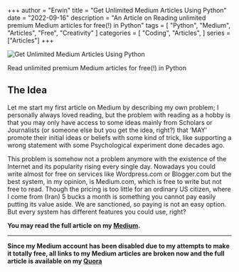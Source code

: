 +++
author = "Erwin"
title = "Get Unlimited Medium Articles Using Python"
date = "2022-09-16"
description = "An Article on Reading unlimited premium Medium articles for free(!) in Python"
tags = [
    "Python",
    "Medium",
    "Articles",
    "Free",
    "Creativity"
]
categories = [
    "Coding",
    "Articles",
]
series = ["Articles"]
+++

![Get Unlimited Medium Articles Using Python](/free-medium.jpeg "Get Unlimited Medium Articles Using Python")

<div class="news-lead">
Read unlimited premium Medium articles for free(!) in Python
</div>
<!--more-->

## The Idea

Let me start my first article on Medium by describing my own problem; I personally always loved reading, but the problem with reading as a hobby is that you may only have access to some ideas mainly from Scholars or Journalists (or someone else but you get the idea, right?) that ‘MAY’ promote their initial ideas or beliefs with some kind of trick, like supporting a wrong statement with some Psychological experiment done decades ago.

This problem is somehow not a problem anymore with the existence of the Internet and its popularity rising every single day. Nowadays you could write almost for free on services like Wordpress.com or Blogger.com but the best system, in my opinion, is Medium.com, which is free to write but not free to read. Though the pricing is too little for an ordinary US citizen, where I come from (Iran) 5 bucks a month is something you cannot pay easily putting its value aside. We are sanctioned, so paying is not an easy option. But every system has different features you could use, right?

**You may read the full article on my [Medium](https://medium.com/@AYoonesi/get-unlimited-medium-articles-using-python-23b157230c05).**

<hr/>

**Since my Medium account has been disabled due to my attempts to make it totally free, all links to my Medium articles are broken now and the full article is available on my [Quora](https://qr.ae/pvWIrZ)**